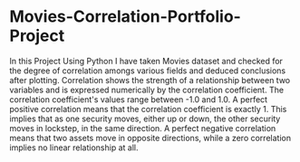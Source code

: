 # Movies-Correlation-Portfolio-Project
In this Project Using Python I have taken Movies dataset and checked for the degree of correlation amongs various fields and deduced conclusions after plotting.
Correlation shows the strength of a relationship between two variables and is expressed numerically by the correlation coefficient. 
The correlation coefficient's values range between -1.0 and 1.0.
A perfect positive correlation means that the correlation coefficient is exactly 1. 
This implies that as one security moves, either up or down, the other security moves in lockstep, in the same direction. 
A perfect negative correlation means that two assets move in opposite directions, while a zero correlation implies no linear relationship at all.
